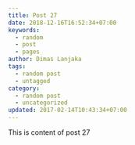 ```yaml
---
title: Post 27
date: 2018-12-16T16:52:34+07:00
keywords:
  - random
  - post
  - pages
author: Dimas Lanjaka
tags:
  - random post
  - untagged
category:
  - random post
  - uncategorized
updated: 2017-02-14T10:43:34+07:00
---
```

This is content of post 27